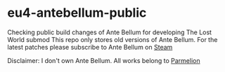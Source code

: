# eu4-antebellum-public
Checking public build changes of Ante Bellum for developing The Lost World submod
This repo only stores old versions of Ante Bellum. For the latest patches please subscribe to Ante Bellum on [Steam](https://steamcommunity.com/sharedfiles/filedetails/?id=1908400374) 

Disclaimer: I don't own Ante Bellum. All works belong to [Parmelion](https://steamcommunity.com/profiles/76561198055745620)